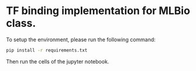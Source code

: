 # TF binding implementation for MLBio class.

To setup the environment, please run the following command:

```bash
pip install -r requirements.txt
```

Then run the cells of the jupyter notebook.

